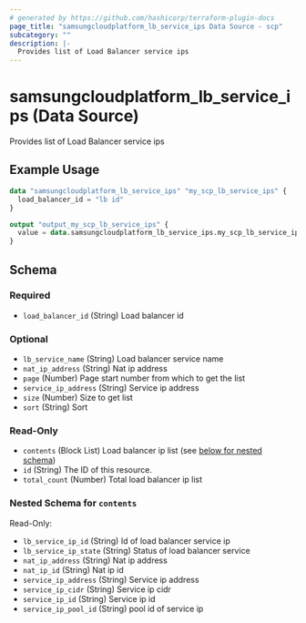 ```yaml
---
# generated by https://github.com/hashicorp/terraform-plugin-docs
page_title: "samsungcloudplatform_lb_service_ips Data Source - scp"
subcategory: ""
description: |-
  Provides list of Load Balancer service ips
---
```


# samsungcloudplatform_lb_service_ips (Data Source)

Provides list of Load Balancer service ips

## Example Usage

```terraform
data "samsungcloudplatform_lb_service_ips" "my_scp_lb_service_ips" {
  load_balancer_id = "lb id"
}

output "output_my_scp_lb_service_ips" {
  value = data.samsungcloudplatform_lb_service_ips.my_scp_lb_service_ips
}
```

<!-- schema generated by tfplugindocs -->
## Schema

### Required

- `load_balancer_id` (String) Load balancer id

### Optional

- `lb_service_name` (String) Load balancer service name
- `nat_ip_address` (String) Nat ip address
- `page` (Number) Page start number from which to get the list
- `service_ip_address` (String) Service ip address
- `size` (Number) Size to get list
- `sort` (String) Sort

### Read-Only

- `contents` (Block List) Load balancer ip list (see [below for nested schema](#nestedblock--contents))
- `id` (String) The ID of this resource.
- `total_count` (Number) Total load balancer ip list

<a id="nestedblock--contents"></a>
### Nested Schema for `contents`

Read-Only:

- `lb_service_ip_id` (String) Id of load balancer service ip
- `lb_service_ip_state` (String) Status of load balancer service
- `nat_ip_address` (String) Nat ip address
- `nat_ip_id` (String) Nat ip id
- `service_ip_address` (String) Service ip address
- `service_ip_cidr` (String) Service ip cidr
- `service_ip_id` (String) Service ip id
- `service_ip_pool_id` (String) pool id of service ip



